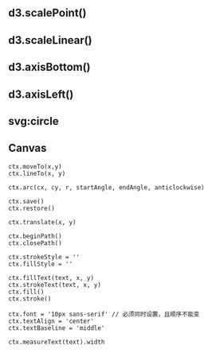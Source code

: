 ## d3.scalePoint()

## d3.scaleLinear()

## d3.axisBottom()

## d3.axisLeft()

## svg:circle

## Canvas
```
ctx.moveTo(x,y)
ctx.lineTo(x, y)

ctx.arc(cx, cy, r, startAngle, endAngle, anticlockwise)

ctx.save()
ctx.restore()

ctx.translate(x, y)

ctx.beginPath()
ctx.closePath()

ctx.strokeStyle = ''
ctx.fillStyle = ''

ctx.fillText(text, x, y)
ctx.strokeText(text, x, y)
ctx.fill()
ctx.stroke()

ctx.font = '10px sans-serif' // 必须同时设置，且顺序不能变
ctx.textAlign = 'center'
ctx.textBaseline = 'middle'

ctx.measureText(text).width
```